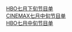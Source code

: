   
[HBO七月下旬节目单](http://www.dianyue.me/archives/390/hu2lkbh76i5kt6fe/)  
[CINEMAX七月中旬节目单](http://www.dianyue.me/archives/384/rghiym128fnq2ku9/)  
[HBO七月中旬节目单](http://www.dianyue.me/archives/384/vyonksa3yjnl4290/)